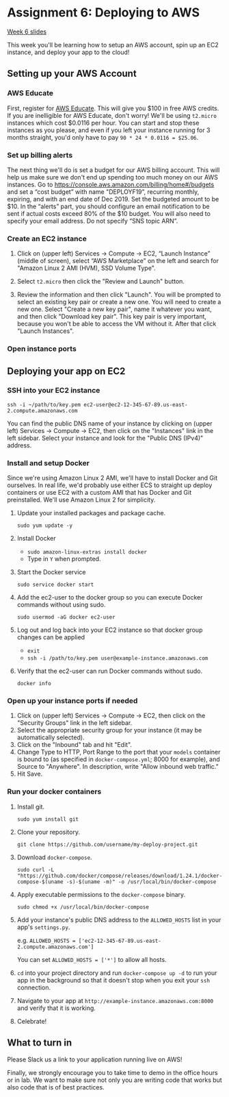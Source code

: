 Assignment 6: Deploying to AWS
========

[Week 6 slides](https://docs.google.com/presentation/d/12MfZcGhnR6z_NJLlHFhQYuLse-HGEMhNWSv-0CZuQCI/edit?usp=sharing)

This week you'll be learning how to setup an AWS account, spin up an EC2 instance, and deploy your app to the cloud!

Setting up your AWS Account
----

### AWS Educate
First, register for [AWS Educate](https://aws.amazon.com/education/awseducate/). This will give you $100 in free AWS credits. If you are inelligible for AWS Educate, don't worry! We'll be using `t2.micro` instances which cost $0.0116 per hour. You can start and stop these instances as you please, and even if you left your instance running for 3 months straight, you'd only have to pay `90 * 24 * 0.0116 = $25.06`.

### Set up billing alerts

The next thing we'll do is set a budget for our AWS billing account. This will help us make sure we don't end up spending too much money on our AWS instances. Go to https://console.aws.amazon.com/billing/home#/budgets and set a “cost budget” with name "DEPLOYF19”, recurring monthly, expiring, and with an end date of Dec 2019. Set the budgeted amount to be $10. In the “alerts” part, you should configure an email notification to be sent if actual costs exceed 80% of the $10 budget. You will also need to specify your email address. Do not specify “SNS topic ARN”.

### Create an EC2 instance

1. Click on (upper left) Services → Compute → EC2, “Launch Instance” (middle of screen), select “AWS Marketplace” on the left and search for "Amazon Linux 2 AMI (HVM), SSD Volume Type".

2. Select `t2.micro` then click the "Review and Launch" button.

3. Review the information and then click "Launch". You will be prompted to select an existing key pair or create a new one. You will need to create a new one. Select "Create a new key pair", name it whatever you want, and then click "Download key pair". This key pair is very important, because you won't be able to access the VM without it. After that click "Launch Instances".

### Open instance ports

Deploying your app on EC2
----
### SSH into your EC2 instance
`ssh -i ~/path/to/key.pem ec2-user@ec2-12-345-67-89.us-east-2.compute.amazonaws.com`

You can find the public DNS name of your instance by clicking on (upper left) Services → Compute → EC2, then click on the "Instances" link in the left sidebar. Select your instance and look for the "Public DNS (IPv4)" address.
### Install and setup Docker

Since we're using Amazon Linux 2 AMI, we'll have to install Docker and Git ourselves. In real life, we'd probably use either ECS to straight up deploy containers or use EC2 with a custom AMI that has Docker and Git preinstalled. We'll use Amazon Linux 2 for simplicity.

1. Update your installed packages and package cache.

    `sudo yum update -y`
    
2. Install Docker

    - `sudo amazon-linux-extras install docker`
    - Type in `Y` when prompted.

3. Start the Docker service
    
    `sudo service docker start`
    
4. Add the ec2-user to the docker group so you can execute Docker commands without using sudo.

    `sudo usermod -aG docker ec2-user`

5. Log out and log back into your EC2 instance so that docker group changes can be applied

    - `exit`
    - `ssh -i /path/to/key.pem user@example-instance.amazonaws.com`

6. Verify that the ec2-user can run Docker commands without sudo.

    `docker info`

### Open up your instance ports if needed

1. Click on (upper left) Services → Compute → EC2, then click on the "Security Groups" link in the left sidebar.
2. Select the appropriate security group for your instance (it may be automatically selected).
3. Click on the "Inbound" tab and hit "Edit".
4. Change Type to HTTP, Port Range to the port that your `models` container is bound to (as specified in `docker-compose.yml`; 8000 for example), and Source to "Anywhere". In description, write "Allow inbound web traffic."
5. Hit Save.

### Run your docker containers

1. Install git.

    `sudo yum install git`

2. Clone your repository.

    `git clone https://github.com/username/my-deploy-project.git`

3. Download `docker-compose`.

    `sudo curl -L "https://github.com/docker/compose/releases/download/1.24.1/docker-compose-$(uname -s)-$(uname -m)" -o /usr/local/bin/docker-compose`

4. Apply executable permissions to the `docker-compose` binary.

    `sudo chmod +x /usr/local/bin/docker-compose`

5. Add your instance's public DNS address to the `ALLOWED_HOSTS` list in your app's `settings.py`.

    e.g. `ALLOWED_HOSTS = ['ec2-12-345-67-89.us-east-2.compute.amazonaws.com']`
    
    You can set `ALLOWED_HOSTS = ['*']` to allow all hosts.

5. `cd` into your project directory and run `docker-compose up -d` to run your app in the background so that it doesn't stop when you exit your `ssh` connection.

6. Navigate to your app at `http://example-instance.amazonaws.com:8000` and verify that it is working.

7. Celebrate!

What to turn in
---------------

Please Slack us a link to your application running live on AWS!

Finally, we strongly encourage you to take time to demo in the office hours or in lab. We want to make sure not only you are writing code that works but also code that is of best practices.
